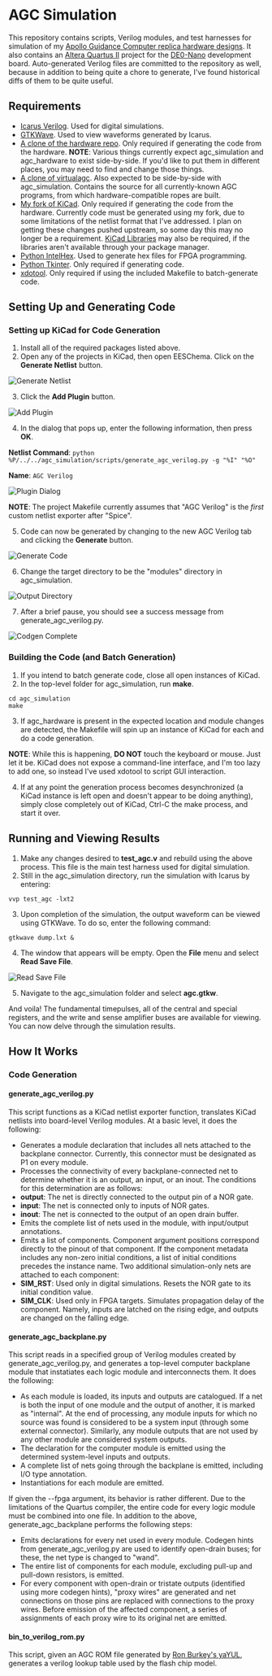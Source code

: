 # AGC Simulation
This repository contains scripts, Verilog modules, and test harnesses for simulation of my [Apollo Guidance Computer replica hardware designs](https://github.com/thewonderidiot/agc_hardware). It also contains an [Altera Quartus II](https://www.intel.com/content/www/us/en/programmable/downloads/software/quartus-ii-we/120.html) project for the [DE0-Nano](https://www.terasic.com.tw/cgi-bin/page/archive.pl?Language=English&No=593) development board. Auto-generated Verilog files are committed to the repository as well, because in addition to being quite a chore to generate, I've found historical diffs of them to be quite useful.

## Requirements
* [Icarus Verilog](http://iverilog.icarus.com/). Used for digital simulations.
* [GTKWave](http://gtkwave.sourceforge.net/). Used to view waveforms generated by Icarus.
* [A clone of the hardware repo](https://github.com/thewonderidiot/agc_hardware). Only required if generating the code from the hardware. **NOTE**: Various things currently expect agc\_simulation and agc\_hardware to exist side-by-side. If you'd like to put them in different places, you may need to find and change those things.
* [A clone of virtualagc](https://github.com/virtualagc/virtualagc). Also expected to be side-by-side with agc\_simulation. Contains the source for all currently-known AGC programs, from which hardware-compatible ropes are built.
* [My fork of KiCad](https://github.com/thewonderidiot/kicad). Only required if generating the code from the hardware. Currently code must be generated using my fork, due to some limitations of the netlist format that I've addressed. I plan on getting these changes pushed upstream, so some day this may no longer be a requirement. [KiCad Libraries](https://github.com/thewonderidiot/kicad-library) may also be required, if the libraries aren't available through your package manager.
* [Python IntelHex](https://pypi.python.org/pypi/IntelHex/1.5). Used to generate hex files for FPGA programming.
* [Python Tkinter](https://wiki.python.org/moin/TkInter). Only required if generating code.
* [xdotool](http://www.semicomplete.com/projects/xdotool/). Only required if using the included Makefile to batch-generate code.

## Setting Up and Generating Code
### Setting up KiCad for Code Generation
1. Install all of the required packages listed above.
2. Open any of the projects in KiCad, then open EESChema. Click on the **Generate Netlist** button.

  ![Generate Netlist](docs/screenshots/generate_netlist.png?raw=true "Generate Netlist")

3. Click the **Add Plugin** button.

  ![Add Plugin](docs/screenshots/add_plugin.png?raw=true "Add Plugin")

4. In the dialog that pops up, enter the following information, then press **OK**.

  **Netlist Command**: `python %P/../../agc_simulation/scripts/generate_agc_verilog.py -g "%I" "%O"`
  
  **Name**: `AGC Verilog`
  
  ![Plugin Dialog](docs/screenshots/plugin_dialog.png?raw=true "Plugin Dialog")

  **NOTE**: The project Makefile currently assumes that "AGC Verilog" is the *first* custom netlist exporter after "Spice".
  
5. Code can now be generated by changing to the new AGC Verilog tab and clicking the **Generate** button.

  ![Generate Code](docs/screenshots/generate_code.png?raw=true "Generate Code")

6. Change the target directory to be the "modules" directory in agc\_simulation.

  ![Output Directory](docs/screenshots/output_directory.png?raw=true "Output Directory")

7. After a brief pause, you should see a success message from generate\_agc\_verilog.py.

  ![Codgen Complete](docs/screenshots/codegen_complete.png?raw=true "Codegen Complete")


### Building the Code (and Batch Generation)
1. If you intend to batch generate code, close all open instances of KiCad.
2. In the top-level folder for agc\_simulation, run **make**.

  ```
  cd agc_simulation
  make
  ```
  
3. If agc\_hardware is present in the expected location and module changes are detected, the Makefile will spin up an instance of KiCad for each and do a code generation.

  **NOTE**: While this is happening, **DO NOT** touch the keyboard or mouse. Just let it be. KiCad does not expose a command-line interface, and I'm too lazy to add one, so instead I've used xdotool to script GUI interaction.

4. If at any point the generation process becomes desynchronized (a KiCad instance is left open and doesn't appear to be doing anything), simply close completely out of KiCad, Ctrl-C the make process, and start it over.

## Running and Viewing Results
1. Make any changes desired to **test\_agc.v** and rebuild using the above process. This file is the main test harness used for digital simulation.
2. Still in the agc\_simulation directory, run the simulation with Icarus by entering:

  ```
  vvp test_agc -lxt2
  ```

3. Upon completion of the simulation, the output waveform can be viewed using GTKWave. To do so, enter the following command:

  ```
  gtkwave dump.lxt &
  ```

4. The window that appears will be empty. Open the **File** menu and select **Read Save File**.

  ![Read Save File](docs/screenshots/read_save_file.png?raw=true "Read Save File")

5. Navigate to the agc\_simulation folder and select **agc.gtkw**.

And voila! The fundamental timepulses, all of the central and special registers, and the write and sense amplifier buses are available for viewing. You can now delve through the simulation results.

## How It Works
### Code Generation
#### generate\_agc\_verilog.py
This script functions as a KiCad netlist exporter function, translates KiCad netlists into board-level Verilog modules. At a basic level, it does the following:
* Generates a module declaration that includes all nets attached to the backplane connector. Currently, this connector must be designated as P1 on every module.
* Processes the connectivity of every backplane-connected net to determine whether it is an output, an input, or an inout. The conditions for this determination are as follows:
 * **output**: The net is directly connected to the output pin of a NOR gate.
 * **input**: The net is connected only to inputs of NOR gates.
 * **inout**: The net is connected to the output of an open drain buffer.
* Emits the complete list of nets used in the module, with input/output annotations.
* Emits a list of components. Component argument positions correspond directly to the pinout of that component. If the component metadata includes any non-zero initial conditions, a list of initial conditions precedes the instance name. Two additional simulation-only nets are attached to each component:
 * **SIM\_RST**: Used only in digital simulations. Resets the NOR gate to its initial condition value.
 * **SIM\_CLK**: Used only in FPGA targets. Simulates propagation delay of the component. Namely, inputs are latched on the rising edge, and outputs are changed on the falling edge.

#### generate\_agc\_backplane.py
This script reads in a specified group of Verilog modules created by generate\_agc\_verilog.py, and generates a top-level computer backplane module that instatiates each logic module and interconnects them. It does the following:
* As each module is loaded, its inputs and outputs are catalogued. If a net is both the input of one module and the output of another, it is marked as "internal". At the end of processing, any module inputs for which no source was found is considered to be a system input (through some external connector). Similarly, any module outputs that are not used by any other module are considered system outputs.
* The declaration for the computer module is emitted using the determined system-level inputs and outputs.
* A complete list of nets going through the backplane is emitted, including I/O type annotation.
* Instantiations for each module are emitted.

If given the --fpga argument, its behavior is rather different. Due to the limitations of the Quartus compiler, the entire code for every logic module must be combined into one file. In addition to the above, generate\_agc\_backplane performs the following steps:
* Emits declarations for every net used in every module. Codegen hints from generate\_agc\_verilog.py are used to identify open-drain buses; for these, the net type is changed to "wand".
* The entire list of components for each module, excluding pull-up and pull-down resistors, is emitted.
* For every component with open-drain or tristate outputs (identified using more codegen hints), "proxy wires" are generated and net connections on those pins are replaced with connections to the proxy wires. Before emission of the affected component, a series of assignments of each proxy wire to its original net are emitted.

#### bin\_to\_verilog\_rom.py
This script, given an AGC ROM file generated by [Ron Burkey's yaYUL](https://github.com/rburkey2005/virtualagc), generates a verilog lookup table used by the flash chip model.
